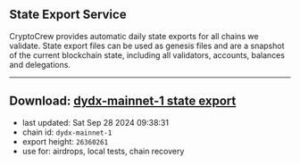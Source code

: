 ## State Export Service
CryptoCrew provides automatic daily state exports for all chains we validate. State export files can be used as genesis files and are a snapshot of the current blockchain state, including all validators, accounts, balances and delegations.

---
**Download: [dydx-mainnet-1 state export](https://dl-tyo.ccvalidators.com/SERVICE/dydx/dydx-mainnet-1_export_26360261.json)**
---

- last updated: Sat Sep 28 2024 09:38:31
- chain id: `dydx-mainnet-1`
- export height: `26360261`
- use for: airdrops, local tests, chain recovery
